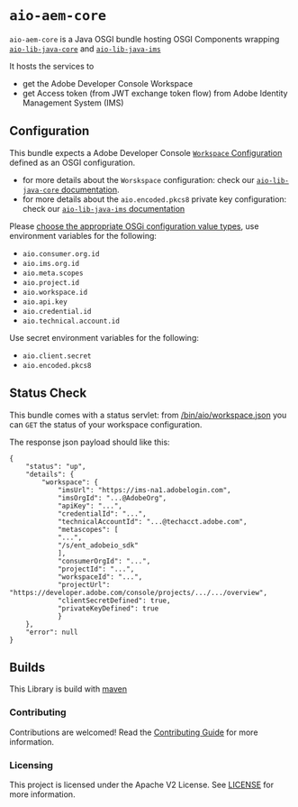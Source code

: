 # `aio-aem-core`

`aio-aem-core` is a Java OSGI bundle hosting OSGI Components
wrapping [`aio-lib-java-core`](../../core) and [`aio-lib-java-ims`](../../ims)

It hosts the services to 
* get the Adobe Developer Console Workspace
* get Access token (from JWT exchange token flow) from Adobe Identity Management System (IMS)


## Configuration

This bundle expects a Adobe Developer Console [`Workspace` Configuration](src/main/java/com/adobe/aio/aem/workspace/ocd/WorkspaceConfig.java)
defined as an OSGI configuration.  
* for more details about the `Worskspace` configuration: check our [`aio-lib-java-core` documentation](../../core/README.md).
* for more details about the `aio.encoded.pkcs8` private key configuration: check our [`aio-lib-java-ims` documentation](../../ims/README.md)

Please [choose the appropriate OSGi configuration value types](https://experienceleague.adobe.com/docs/experience-manager-cloud-service/content/implementing/deploying/configuring-osgi.html%3Flang%3Den#how-to-choose-the-appropriate-osgi-configuration-value-type), 
use environment variables for the following:
* `aio.consumer.org.id` 
* `aio.ims.org.id`
* `aio.meta.scopes`
* `aio.project.id`
* `aio.workspace.id`
* `aio.api.key`
* `aio.credential.id`
* `aio.technical.account.id`

Use secret environment variables for the following:
* `aio.client.secret`
* `aio.encoded.pkcs8`

## Status Check

This bundle comes with a status servlet: 
 from [/bin/aio/workspace.json](http://localhost:4502/bin/aio/workspace.json)
you can `GET` the status of your workspace configuration.

The response json payload should like this:

    {
        "status": "up",
        "details": {
            "workspace": {
                "imsUrl": "https://ims-na1.adobelogin.com",
                "imsOrgId": "...@AdobeOrg",
                "apiKey": "...",
                "credentialId": "...",
                "technicalAccountId": "...@techacct.adobe.com",
                "metascopes": [
                "...",
                "/s/ent_adobeio_sdk"
                ],
                "consumerOrgId": "...",
                "projectId": "...",
                "workspaceId": "...",
                "projectUrl": "https://developer.adobe.com/console/projects/.../.../overview",
                "clientSecretDefined": true,
                "privateKeyDefined": true
                }
        },
        "error": null
    }

## Builds

This Library is build with [maven](https://maven.apache.org/)

### Contributing

Contributions are welcomed! Read the [Contributing Guide](../.github/CONTRIBUTING.md) for more
information.

### Licensing

This project is licensed under the Apache V2 License. See [LICENSE](../LICENSE.md) for more
information.


